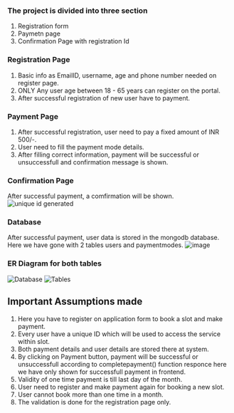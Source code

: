 
### The project is divided into three section

1. Registration form
2. Paymetn page
3. Confirmation Page with registration Id



### Registration Page

1. Basic info as EmailID, username, age and phone number needed on register page.
2. ONLY Any user age between 18 - 65 years can register on the portal.
3. After successful registration of new user have to payment.



### Payment Page

1. After successful registration, user need to pay a fixed amount of INR 500/-.
2. User need to fill the payment mode details.
3. After filling correct information, payment will be successful or unsuccessfull and confirmation message is shown.


### Confirmation Page

After successful payment, a comfirmation will be shown.
![unique id generated](https://github.com/Arimardan01/The-yoga-DB-form/assets/132728879/34c7f1e5-7c14-48ea-a5d7-92ee76810157)

### Database

After successful payment, user data is stored in the mongodb database.
Here we have gone with 2 tables users and paymentmodes.
![image](https://github.com/Arimardan01/The-yoga-DB-form/assets/132728879/46ff7efc-3ea4-4fd8-a198-35e9ec47984d)

### ER Diagram for both tables

![Database ](https://github.com/Arimardan01/The-yoga-DB-form/assets/132728879/48d8c363-1237-4950-8453-9882e7f2175f)
![Tables](https://github.com/Arimardan01/The-yoga-DB-form/assets/132728879/b5c538aa-544a-4c23-90e7-633a869d04f7)



## Important Assumptions made

1. Here you have to register on application form to book a slot and make payment.
2. Every user have a unique ID which will be used to access the service within slot.
3. Both payment details and user details are stored there at system.
4. By clicking on Payment button, payment will be successful or unsuccessfull according to completepayment() function responce here we have only shown for successfull payment in frontend.
5. Validity of one time payment is till last day of the month.
6. User need to register and make payment again for booking a new slot.
7. User cannot book more than one time in a month.
8. The validation is done for the registration page only.
